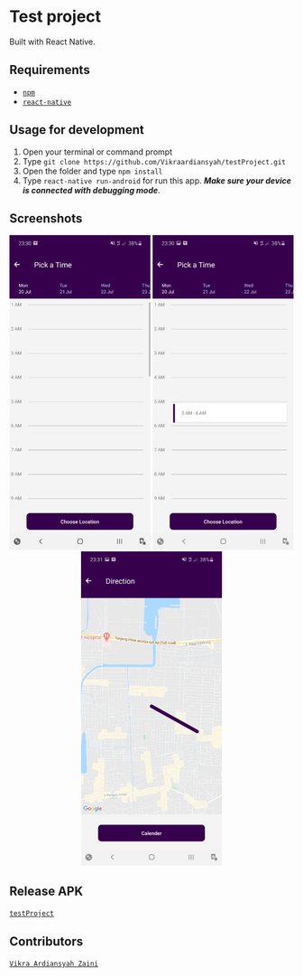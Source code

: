 # Test project
  Built with React Native.


## Requirements
* [`npm`](https://www.npmjs.com/get-npm)
* [`react-native`](https://reactnative.dev/)

## Usage for development
1. Open your terminal or command prompt
2. Type `git clone https://github.com/Vikraardiansyah/testProject.git`
3. Open the folder and type `npm install`
4. Type `react-native run-android` for run this app. ***Make sure your device is connected with debugging mode***.

## Screenshots
<div align="center">
    <img width="250" src="./ss/home.jpg">
    <img width="250" src="./ss/homeaction.jpg">
    <img width="250" src="./ss/maps.jpg">
</div>

## Release APK
[`testProject`](https://drive.google.com/file/d/1DSJDtmyT3qEfLI40aIfz_QNrBA99iYeR/view?usp=sharing)


## Contributors
[`Vikra Ardiansyah Zaini`](https://github.com/Vikraardiansyah)
